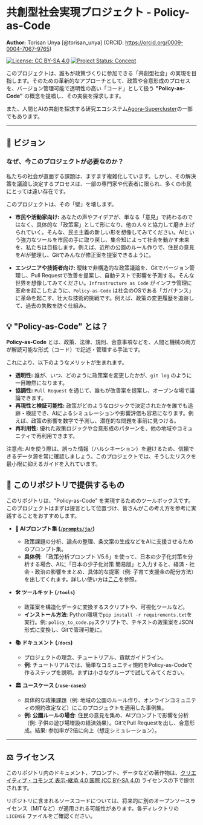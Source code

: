 # 共創型社会実現プロジェクト - Policy-as-Code

**Author:** Torisan Unya [@torisan_unya] (ORCID: https://orcid.org/0009-0004-7067-9765)

[![License: CC BY-SA 4.0](https://i.creativecommons.org/l/by-sa/4.0/88x31.png)](https://creativecommons.org/licenses/by-sa/4.0/deed.ja)
[![Project Status: Concept](https://img.shields.io/badge/status-concept-blue.svg)](https://github.com/torisan_unya/policy-as-code)

このプロジェクトは、誰もが政策づくりに参加できる「共創型社会」の実現を目指します。そのための革新的なアプローチとして、政策や合意形成のプロセスを、バージョン管理可能で透明性の高い「コード」として扱う **"Policy-as-Code"** の概念を提唱し、その実装を探求します。

また、人間とAIの共創を探求する研究エコシステム[Agora-Supercluster](https://github.com/torisan-unya/Agora-Supercluster)の一部でもあります。

---

## 📜 ビジョン

### なぜ、今このプロジェクトが必要なのか？

私たちの社会が直面する課題は、ますます複雑化しています。しかし、その解決策を議論し決定するプロセスは、一部の専門家や代表者に限られ、多くの市民にとっては遠い存在です。

このプロジェクトは、その「壁」を壊します。

*   **市民や活動家向け:**
    あなたの声やアイデアが、単なる「意見」で終わるのではなく、具体的な「政策案」として形になり、他の人々と協力して磨き上げられていく。そんな、民主主義の新しい形を想像してみてください。AIという強力なツールを市民の手に取り戻し、集合知によって社会を動かす未来を、私たちは目指します。例えば、近所の公園のルール作りで、住民の意見をAIが整理し、Gitでみんなが修正案を提案できるように。

*   **エンジニアや技術者向け:**
    曖昧で非構造的な政策議論を、Gitでバージョン管理し、Pull Requestで改善を提案し、自動テストで影響を予測する。そんな世界を想像してみてください。`Infrastructure as Code` がインフラ管理に革命を起こしたように、`Policy-as-Code` は社会のOSである「ガバナンス」に革命を起こす、壮大な技術的挑戦です。例えば、政策の変更履歴を追跡して、過去の失敗を防ぐ仕組み。

## 💡 "Policy-as-Code" とは？

**Policy-as-Code** とは、政策、法律、規則、合意事項などを、人間と機械の両方が解読可能な形式（コード）で記述・管理する手法です。

これにより、以下のようなメリットが生まれます。

*   **透明性:** 誰が、いつ、どのように政策案を変更したかが、`git log` のように一目瞭然になります。
*   **協調性:** `Pull Request` を通じて、誰もが改善案を提案し、オープンな場で議論できます。
*   **再現性と検証可能性:** 政策がどのようなロジックで決定されたかを誰でも追跡・検証でき、AIによるシミュレーションや影響評価も容易になります。例えば、政策の影響を数字で予測し、潜在的な問題を事前に見つける。
*   **再利用性:** 優れた政策ロジックや合意形成のパターンを、他の地域やコミュニティで再利用できます。

注意点: AIを使う際は、誤った情報（ハルシネーション）を避けるため、信頼できるデータ源を常に確認しましょう。このプロジェクトでは、そうしたリスクを最小限に抑えるガイドを入れています。

## 🚀 このリポジトリで提供するもの

このリポジトリは、"Policy-as-Code" を実現するためのツールボックスです。このプロジェクトはまずは提言として位置づけ、皆さんがこの考え方を参考に実践することをおすすめします。

*   **🤖 AIプロンプト集 ([`/prompts/ja/`](./prompts/ja/))**
    *   政策課題の分析、論点の整理、条文案の生成などをAIに支援させるためのプロンプト集。
    *   **具体例**: 「政策分析プロンプト V5.6」を使って、日本の少子化対策を分析する場合、AIに「日本の少子化対策 簡易版」と入力すると、経済・社会・政治の影響をまとめ、具体的な提案（例: 子育て支援金の配分方法）を出してくれます。詳しい使い方は[ここ](./prompts/ja/policy-analysis-v5.6.md)を参照。

*   **🛠 ツールキット (`/tools`)**
    *   政策案を構造化データに変換するスクリプトや、可視化ツールなど。
    *   **インストール方法**: Python環境で`pip install -r requirements.txt`を実行。例: `policy_to_code.py`スクリプトで、テキストの政策案をJSON形式に変換し、Gitで管理可能に。

*   **📚 ドキュメント (`/docs`)**
    *   プロジェクトの理念、チュートリアル、貢献ガイドライン。
    *   **例**: チュートリアルでは、簡単なコミュニティ規約をPolicy-as-Codeで作るステップを説明。まずは小さなグループで試してみてください。

*   **🏛️ ユースケース (`/use-cases`)**
    *   具体的な政策課題（例: 地域の公園のルール作り、オンラインコミュニティの規約改定など）にこのプロジェクトを適用した事例集。
    *   **例: 公園ルールの場合**: 住民の意見を集め、AIプロンプトで影響を分析（例: 子供の遊び場増設の経済効果）。GitでPull Requestを出し、合意形成。結果: 参加率が2倍に向上（想定シミュレーション）。

---

## ⚖️ ライセンス

このリポジトリ内のドキュメント、プロンプト、データなどの著作物は、[クリエイティブ・コモンズ 表示-継承 4.0 国際 (CC BY-SA 4.0)](https://creativecommons.org/licenses/by-sa/4.0/deed.ja) ライセンスの下で提供されます。

リポジトリに含まれるソースコードについては、将来的に別のオープンソースライセンス（MITなど）が適用される可能性があります。各ディレクトリの `LICENSE` ファイルをご確認ください。
